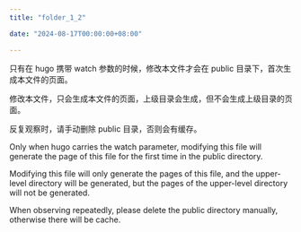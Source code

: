 ```yaml
---
title: "folder_1_2"

date: "2024-08-17T00:00:00+08:00"

---
```


只有在 hugo 携带 watch 参数的时候，修改本文件才会在 public 目录下，首次生成本文件的页面。

修改本文件，只会生成本文件的页面，上级目录会生成，但不会生成上级目录的页面。

反复观察时，请手动删除 public 目录，否则会有缓存。

Only when hugo carries the watch parameter, modifying this file will generate the page of this file for the first time in the public directory.

Modifying this file will only generate the pages of this file, and the upper-level directory will be generated, but the pages of the upper-level directory will not be generated.

When observing repeatedly, please delete the public directory manually, otherwise there will be cache.
